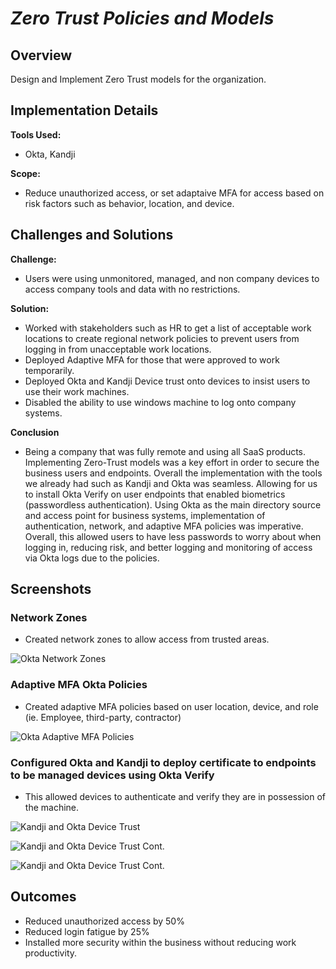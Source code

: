 # *Zero Trust Policies and Models*

## Overview
Design and Implement Zero Trust models for the organization.

## Implementation Details
**Tools Used:** 
- Okta, Kandji

**Scope:** 
- Reduce unauthorized access, or set adaptaive MFA for access based on risk factors such as behavior, location, and device.

## Challenges and Solutions
**Challenge:** 
- Users were using unmonitored, managed, and non company devices to access company tools and data with no restrictions.

**Solution:** 
- Worked with stakeholders such as HR to get a list of acceptable work locations to create regional network policies to prevent users from logging in from unacceptable work locations. 
- Deployed Adaptive MFA for those that were approved to work temporarily. 
- Deployed Okta and Kandji Device trust onto devices to insist users to use their work machines. 
- Disabled the ability to use windows machine to log onto company systems.

**Conclusion**
- Being a company that was fully remote and using all SaaS products. Implementing Zero-Trust models was a key effort in order to secure the business users and endpoints. Overall the implementation with the tools we already had such as Kandji and Okta was seamless. Allowing for us to install Okta Verify on user endpoints that enabled biometrics (passwordless authentication). Using Okta as the main directory source and access point for business systems, implementation of authentication, network, and adaptive MFA policies was imperative. Overall, this allowed users to have less passwords to worry about when logging in, reducing risk, and better logging and monitoring of access via Okta logs due to the policies. 

## Screenshots

### Network Zones
- Created network zones to allow access from trusted areas.

![Okta Network Zones](Images_Zero_Trust/okta-network-zones.png)

### Adaptive MFA Okta Policies
- Created adaptive MFA policies based on user location, device, and role (ie. Employee, third-party, contractor)

![Okta Adaptive MFA Policies](Images_Zero_Trust/okta-adaptive-mfa-auth-policies.png)

### Configured Okta and Kandji to deploy certificate to endpoints to be managed devices using Okta Verify
- This allowed devices to authenticate and verify they are in possession of the machine.

![Kandji and Okta Device Trust](Images_Zero_Trust/kandji-okta-device-trust.png)

![Kandji and Okta Device Trust Cont.](Images_Zero_Trust/kandji-okta-device-trust-2.png)

![Kandji and Okta Device Trust Cont.](Images_Zero_Trust/kandji-okta-device-trust-3.png)

## Outcomes
- Reduced unauthorized access by 50%
- Reduced login fatigue by 25%
- Installed more security within the business without reducing work productivity.
